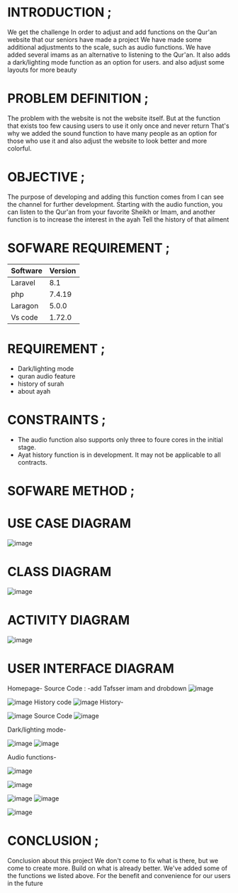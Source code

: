 # INTRODUCTION ;
We get the challenge In order to adjust and add functions on the Qur'an website that our seniors have made a project We have made some additional adjustments to the scale, such as audio functions. We have added several imams as an alternative to listening to the Qur'an. It also adds a dark/lighting mode function as an option for users. and also adjust some layouts for more beauty

# PROBLEM DEFINITION ;
The problem with the website is not the website itself. But at the function that exists too few causing users to use it only once and never return That's why we added the sound function to have many people as an option for those who use it and also adjust the website to look better and more colorful.

# OBJECTIVE ;
The purpose of developing and adding this function comes from I can see the channel for further development. Starting with the audio function, you can listen to the Qur'an from your favorite Sheikh or Imam, and another function is to increase the interest in the ayah Tell the history of that ailment

# SOFWARE REQUIREMENT ;
| Software  | Version   |
|---------  |---------  |
| Laravel   |  8.1      |
| php       | 7.4.19    |
| Laragon   | 5.0.0     |
| Vs code   |1.72.0     |

# REQUIREMENT ;
- Dark/lighting mode
- quran audio feature
- history of surah
- about ayah

# CONSTRAINTS ;
- The audio function also supports only three to foure cores in the initial stage. 
- Ayat history function is in development. It may not be applicable to all contracts. 

# SOFWARE METHOD ;
# USE CASE DIAGRAM 

![image](https://user-images.githubusercontent.com/109578693/196588890-6860308e-914d-43ed-a161-c841361480a0.png)

# CLASS DIAGRAM

![image](https://user-images.githubusercontent.com/109578693/196588945-68da2e51-afcc-4097-b79b-fa85ef2eca88.png)

# ACTIVITY DIAGRAM

![image](https://user-images.githubusercontent.com/109578693/196588980-821cb751-a913-47b4-a06a-63932a8ccdc1.png)

# USER INTERFACE DIAGRAM
Homepage-
Source Code :
-add Tafsser imam and drobdown
![image](https://user-images.githubusercontent.com/109578693/196898080-a28ebe3d-1ad2-473c-9fb9-bc3555979feb.png)


![image](https://user-images.githubusercontent.com/109578693/196589091-aedbeb79-1330-4509-a2cc-4530e3e53bf9.png)
History code 
![image](https://user-images.githubusercontent.com/109578693/196898905-17fc3dee-6e9e-45f6-8bd3-e5750ea54a24.png)
History-

![image](https://user-images.githubusercontent.com/109578693/196589126-68057134-7380-4d27-80c9-c7b75f4d174a.png)
Source Code
![image](https://user-images.githubusercontent.com/109578693/196899201-a501fa1f-a64f-4757-8a44-8772c7efc176.png)

Dark/lighting mode-

![image](https://user-images.githubusercontent.com/109578693/196589167-b2c105d2-c9d7-44e6-b943-8a6ad5ad2e9f.png)
![image](https://user-images.githubusercontent.com/109578693/196589181-09dc61f3-4a88-4270-ba7b-e8ead1bee335.png)

Audio functions-

![image](https://user-images.githubusercontent.com/109578693/196589209-5b2db842-e058-4b40-8a93-155394036a09.png)

![image](https://user-images.githubusercontent.com/109578693/196900551-964beb7f-a0bf-43ea-ac87-36e26da5159d.png)

![image](https://user-images.githubusercontent.com/109578693/196589224-3375adbc-d6fa-4e38-9b1b-1d6151566dfa.png)
![image](https://user-images.githubusercontent.com/109578693/196900625-76c57ca7-51c7-4222-8aa1-bfc7f6f59a35.png)


![image](https://user-images.githubusercontent.com/109578693/196589248-1a7b4ce9-47bb-4fa1-be6d-76cff697c215.png)

# CONCLUSION ;
Conclusion about this project We don't come to fix what is there, but we come to create more. Build on what is already better. We've added some of the functions we listed above. For the benefit and convenience for our users in the future
